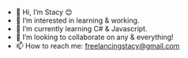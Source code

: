 - 👋 Hi, I’m Stacy 😊
- 👀 I’m interested in learning & working.
- 🌱 I’m currently learning C# & Javascript.
- 💞️ I’m looking to collaborate on any & everything!
- 📫 How to reach me: freelancingstacy@gmail.com

<!---
Stacy/FreelancingStacy is a ✨ special ✨ repository because its `README.md` (this file) appears on your GitHub profile.
You can click the Preview link to take a look at your changes.
--->
